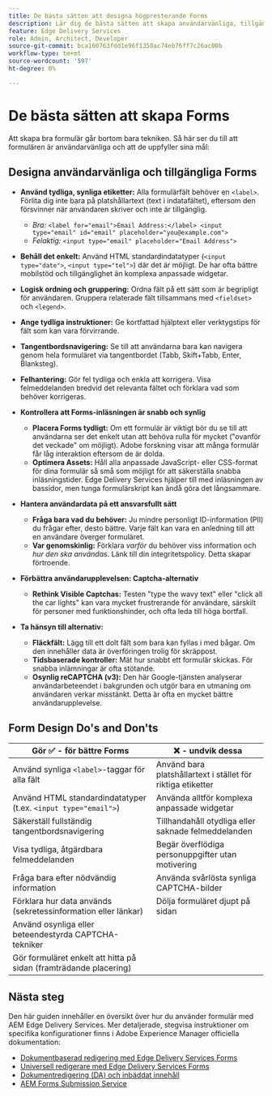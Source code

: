```yaml
---
title: De bästa sätten att designa högpresterande Forms
description: Lär dig de bästa sätten att skapa användarvänliga, tillgängliga och högpresterande formulär med AEM Forms. Förbättra datakvaliteten, användarupplevelsen och antalet lyckade ansökningar.
feature: Edge Delivery Services
role: Admin, Architect, Developer
source-git-commit: bca160763fdd1e96f1350ac74eb76ff7c26ac00b
workflow-type: tm+mt
source-wordcount: '597'
ht-degree: 0%

---
```


# De bästa sätten att skapa Forms

Att skapa bra formulär går bortom bara tekniken. Så här ser du till att formulären är användarvänliga och att de uppfyller sina mål:

## Designa användarvänliga och tillgängliga Forms

* **Använd tydliga, synliga etiketter:** Alla formulärfält behöver en `<label>`. Förlita dig inte bara på platshållartext (text i indatafältet), eftersom den försvinner när användaren skriver och inte är tillgänglig.
   * *Bra:* `<label for="email">Email Address:</label> <input type="email" id="email" placeholder="you@example.com">`
   * *Felaktig:* `<input type="email" placeholder="Email Address">`
* **Behåll det enkelt:** Använd HTML standardindatatyper (`<input type="date">`, `<input type="tel">`) där det är möjligt. De har ofta bättre mobilstöd och tillgänglighet än komplexa anpassade widgetar.
* **Logisk ordning och gruppering:** Ordna fält på ett sätt som är begripligt för användaren. Gruppera relaterade fält tillsammans med `<fieldset>` och `<legend>`.
* **Ange tydliga instruktioner:** Ge kortfattad hjälptext eller verktygstips för fält som kan vara förvirrande.
* **Tangentbordsnavigering:** Se till att användarna bara kan navigera genom hela formuläret via tangentbordet (Tabb, Skift+Tabb, Enter, Blanksteg).
* **Felhantering:** Gör fel tydliga och enkla att korrigera. Visa felmeddelanden bredvid det relevanta fältet och förklara vad som behöver korrigeras.

* **Kontrollera att Forms-inläsningen är snabb och synlig**

   * **Placera Forms tydligt:** Om ett formulär är viktigt bör du se till att användarna ser det enkelt utan att behöva rulla för mycket (&quot;ovanför det veckade&quot; om möjligt). Adobe forskning visar att många formulär får låg interaktion eftersom de är dolda.
   * **Optimera Assets:** Håll alla anpassade JavaScript- eller CSS-format för dina formulär så små som möjligt för att säkerställa snabba inläsningstider. Edge Delivery Services hjälper till med inläsningen av bassidor, men tunga formulärskript kan ändå göra det långsammare.

* **Hantera användardata på ett ansvarsfullt sätt**
   * **Fråga bara vad du behöver:** Ju mindre personligt ID-information (PII) du frågar efter, desto bättre. Varje fält kan vara en anledning till att en användare överger formuläret.
   * **Var genomskinlig:** Förklara *varför* du behöver viss information och *hur den ska användas*. Länk till din integritetspolicy. Detta skapar förtroende.

* **Förbättra användarupplevelsen: Captcha-alternativ**

   * **Rethink Visible Captchas:** Testen &quot;type the wavy text&quot; eller &quot;click all the car lights&quot; kan vara mycket frustrerande för användare, särskilt för personer med funktionshinder, och ofta leda till höga bortfall.

* **Ta hänsyn till alternativ:**
   * **Fläckfält:** Lägg till ett dolt fält som bara kan fyllas i med bågar. Om den innehåller data är överföringen trolig för skräppost.
   * **Tidsbaserade kontroller:** Mät hur snabbt ett formulär skickas. För snabba inlämningar är ofta stötande.
   * **Osynlig reCAPTCHA (v3):** Den här Google-tjänsten analyserar användarbeteendet i bakgrunden och utgör bara en utmaning om användaren verkar misstänkt. Detta är ofta en mycket bättre användarupplevelse.

## Form Design Do&#39;s and Don&#39;ts

| Gör ✅ - för bättre Forms | ❌ - undvik dessa |
|----------------------------------------------------------------------|------------------------------------------------------------------|
| Använd synliga `<label>`-taggar för alla fält | Använd bara platshållartext i stället för riktiga etiketter |
| Använd HTML standardindatatyper (t.ex. `<input type="email">`) | Använda alltför komplexa anpassade widgetar |
| Säkerställ fullständig tangentbordsnavigering | Tillhandahåll otydliga eller saknade felmeddelanden |
| Visa tydliga, åtgärdbara felmeddelanden | Begär överflödiga personuppgifter utan motivering |
| Fråga bara efter nödvändig information | Använda svårlösta synliga CAPTCHA-bilder |
| Förklara hur data används (sekretessinformation eller länkar) | Dölja formuläret djupt på sidan |
| Använd osynliga eller beteendestyrda CAPTCHA-tekniker |                                                                  |
| Gör formuläret enkelt att hitta på sidan (framträdande placering) |                                                                  |


## Nästa steg

Den här guiden innehåller en översikt över hur du använder formulär med AEM Edge Delivery Services. Mer detaljerade, stegvisa instruktioner om specifika konfigurationer finns i Adobe Experience Manager officiella dokumentation:

* [Dokumentbaserad redigering med Edge Delivery Services Forms](/help/edge/docs/forms/tutorial.md)
* [Universell redigerare med Edge Delivery Services Forms](/help/edge/docs/forms/universal-editor/overview-universal-editor-for-edge-delivery-services-for-forms.md)
* [Dokumentredigering (DA) och inbäddat innehåll](https://www.aem.live/developer/da-tutorial)
* [AEM Forms Submission Service](/help/edge/docs/forms/configure-submission-action-for-eds-forms.md)
